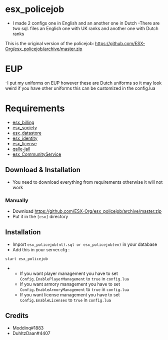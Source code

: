 # esx_policejob
- I made 2 configs one in English and an another one in Dutch
-There are two sql. files an English one with UK ranks and another one with Dutch ranks

This is the original version of the policejob: https://github.com/ESX-Org/esx_policejob/archive/master.zip
# EUP #
-I put my uniforms on EUP however these are Dutch uniforms so it may look weird if you have other uniforms this can be customized in the config.lua

# Requirements #

  * [esx_billing](https://github.com/FXServer-ESX/fxserver-esx_billing)
  * [esx_society](https://github.com/FXServer-ESX/fxserver-esx_society)
  * [esx_datastore](https://github.com/FXServer-ESX/fxserver-esx_datastore)
  * [esx_identity](https://github.com/ESX-Org/esx_identity)
  * [esx_license](https://github.com/ESX-Org/esx_license)
  * [qalle-jail](https://github.com/qalle-fivem/esx-qalle-jail)
  * [esx_CommunityService](https://github.com/apoiat/esx_communityservice/archive/master.zip)

## Download & Installation
- You need to download everything from requirements otherwise it will not work 


### Manually
- Download https://github.com/ESX-Org/esx_policejob/archive/master.zip
- Put it in the `[esx]` directory


## Installation
- Import `esx_policejob(nl).sql or esx_policejob(en)` in your database
- Add this in your server.cfg :

```
start esx_policejob
```
-  * If you want player management you have to set `Config.EnablePlayerManagement` to `true` in `config.lua`
   * If you want armory management you have to set `Config.EnableArmoryManagement` to `true` in `config.lua`
   * If you want license management you have to set `Config.EnableLicenses` to `true` in `config.lua`

## Credits
* Moddinq#1883
* DuhItzDaan#4407

